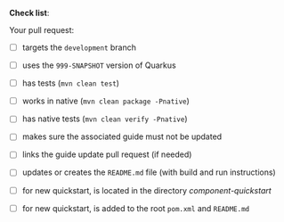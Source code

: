 
**Check list**:

Your pull request:

- [ ] targets the `development` branch
- [ ] uses the `999-SNAPSHOT` version of Quarkus
- [ ] has tests (`mvn clean test`)
- [ ] works in native (`mvn clean package -Pnative`)
- [ ] has native tests (`mvn clean verify -Pnative`)
- [ ] makes sure the associated guide must not be updated
- [ ] links the guide update pull request (if needed)
- [ ] updates or creates the `README.md` file (with build and run instructions)
- [ ] for new quickstart, is located in the directory _component-quickstart_
- [ ] for new quickstart, is added to the root `pom.xml` and `README.md`


